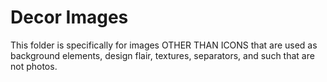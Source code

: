 # Decor Images

This folder is specifically for images OTHER THAN ICONS that are used as background elements, design flair, textures, separators, and such that are not photos.